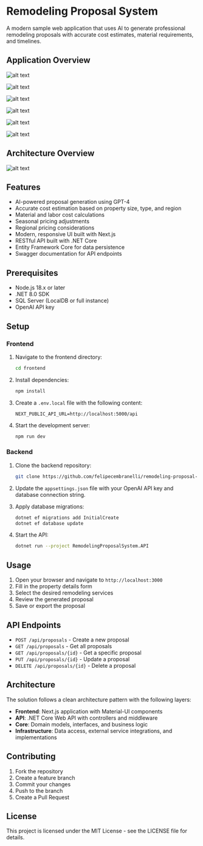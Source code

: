 # Remodeling Proposal System

A modern sample web application that uses AI to generate professional remodeling proposals with accurate cost estimates, material requirements, and timelines.


## Application Overview
![alt text](doc/land1.JPG)

![alt text](doc/step1.JPG)

![alt text](doc/step2.JPG)

![alt text](doc/step3.JPG)

![alt text](doc/step4.JPG)

![alt text](doc/proposal1.JPG)


## Architecture Overview

![alt text](doc/arch_overview.jpg)


## Features

- AI-powered proposal generation using GPT-4
- Accurate cost estimation based on property size, type, and region
- Material and labor cost calculations
- Seasonal pricing adjustments
- Regional pricing considerations
- Modern, responsive UI built with Next.js
- RESTful API built with .NET Core
- Entity Framework Core for data persistence
- Swagger documentation for API endpoints

## Prerequisites

- Node.js 18.x or later
- .NET 8.0 SDK
- SQL Server (LocalDB or full instance)
- OpenAI API key

## Setup

### Frontend

1. Navigate to the frontend directory:
   ```bash
   cd frontend
   ```

2. Install dependencies:
   ```bash
   npm install
   ```

3. Create a `.env.local` file with the following content:
   ```
   NEXT_PUBLIC_API_URL=http://localhost:5000/api
   ```

4. Start the development server:
   ```bash
   npm run dev
   ```

### Backend

1. Clone the backend repository:
   ```bash
   git clone https://github.com/felipecembranelli/remodeling-proposal-backend
   ```

2. Update the `appsettings.json` file with your OpenAI API key and database connection string.

3. Apply database migrations:
   ```bash
   dotnet ef migrations add InitialCreate
   dotnet ef database update
   ```

4. Start the API:
   ```bash
   dotnet run --project RemodelingProposalSystem.API
   ```

## Usage

1. Open your browser and navigate to `http://localhost:3000`
2. Fill in the property details form
3. Select the desired remodeling services
4. Review the generated proposal
5. Save or export the proposal

## API Endpoints

- `POST /api/proposals` - Create a new proposal
- `GET /api/proposals` - Get all proposals
- `GET /api/proposals/{id}` - Get a specific proposal
- `PUT /api/proposals/{id}` - Update a proposal
- `DELETE /api/proposals/{id}` - Delete a proposal

## Architecture

The solution follows a clean architecture pattern with the following layers:

- **Frontend**: Next.js application with Material-UI components
- **API**: .NET Core Web API with controllers and middleware
- **Core**: Domain models, interfaces, and business logic
- **Infrastructure**: Data access, external service integrations, and implementations

## Contributing

1. Fork the repository
2. Create a feature branch
3. Commit your changes
4. Push to the branch
5. Create a Pull Request

## License

This project is licensed under the MIT License - see the LICENSE file for details. 

